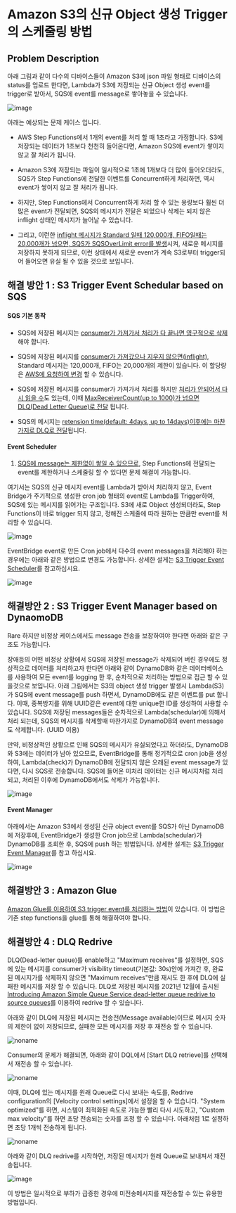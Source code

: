 # Amazon S3의 신규 Object 생성 Trigger의 스케줄링 방법 

## Problem Description 

아래 그림과 같이 다수의 디바이스들이 Amazon S3에 json 파일 형태로 디바이스의 status를 업로드 한다면, Lambda가 S3에 저장되는 신규 Object 생성 event를 trigger로 받아서, SQS에 event를 message로 쌓아놓을 수 있습니다.  

![image](https://user-images.githubusercontent.com/52392004/165836642-69ccb24b-b51c-479b-9a8e-f6d7d018179f.png)

아래는 예상되는 문제 케이스 입니다. 

- AWS Step Functions에서 1개의 event를 처리 할 때 1초라고 가정합니다. S3에 저장되는 데이터가 1초보다 천천히 들어온다면, Amazon SQS에 event가 쌓이지 않고 잘 처리가 됩니다.

- Amazon S3에 저장되는 파일이 일시적으로 1초에 1개보다 더 많이 들어오더라도, SQS가 Step Functions에 전달한 이벤트를 Concurrent하게 처리하면, 역시 event가 쌓이지 않고 잘 처리가 됩니다.

- 하지만, Step Functions에서 Concurrent하게 처리 할 수 있는 용량보다 훨씬 더 많은 event가 전달되면, SQS의 메시지가 전달은 되었으나 삭제는 되지 않은 inflight 상태인 메시지가 늘어날 수 있습니다. 
 
 - 그리고, 이런한 [inflight 메시지가 Standard 일때 120,000개, FIFO일때는 20,000개가 넘으면, SQS가 SQSOverLimit error를 발생](https://docs.aws.amazon.com/AWSSimpleQueueService/latest/SQSDeveloperGuide/quotas-queues.html)시켜, 새로운 메시지를 저장하지 못하게 되므로, 이런 상태에서 새로운 event가 계속 S3로부터 trigger되어 들어오면 유실 될 수 있을 것으로 보입니다. 
 
## 해결 방안 1 : S3 Trigger Event Schedular based on SQS

#### SQS 기본 동작 

- SQS에 저장된 메시지는 [consumer가 가져가서 처리가 다 끝나면 영구적으로 삭제](https://bitesizedserverless.com/bite/the-9-ways-an-sqs-message-can-be-deleted/#1-successful-processing)해야 합니다. 

- SQS에 저장된 메시지를 [consumer가 가져갔으나 지우지 않으면(inflight)](https://www.bluematador.com/docs/troubleshooting/aws-sqs-limits), Standard 메시지는 120,000개, FIFO는 20,000개의 제한이 있습니다. 이 할당량은 [AWS에 요청하여 변경](https://us-east-1.console.aws.amazon.com/support/home?region=us-east-1#/case/create?issueType=service-limit-increase&limitType=service-code-sqs) 할 수 있습니다.

- SQS에 저장된 메시지를 consumer가 가져가서 처리를 하지만 [처리가 안되어서 다시 읽을 수](https://bitesizedserverless.com/bite/the-9-ways-an-sqs-message-can-be-deleted/#3-maximum-receive-count-set-too-low)도 있는데, 이때 [MaxReceiverCount(up to 1000)가 넘으면 DLQ(Dead Letter Queue)로 전달](https://github.com/kyopark2014/technical-summary/blob/main/sqs.md) 됩니다. 

- SQS의 메시지는 [retension time(default: 4days, up to 14days)이후에는 마찬가지로 DLQ로 전달](https://bitesizedserverless.com/bite/the-9-ways-an-sqs-message-can-be-deleted/#4-message-retention-period-exceeded)됩니다.

#### Event Scheduler

1) [SQS에 message는 제한없이 쌓일 수 있으므로](https://aws.amazon.com/ko/sqs/faqs/), Step Functions에 전달되는 event를 제한하거나 스케줄링 할 수 있다면 문제 해결이 가능합니다.

여기서는 SQS의 신규 메시지 event를 Lambda가 받아서 처리하지 않고, Event Bridge가 주기적으로 생성한 cron job 형태의 event로 Lambda를 Trigger하여, SQS에 있는 메시지를 읽어가는 구조입니다. S3에 새로 Object 생성되더라도, Step Functions이 바로 trigger 되지 않고, 정해진 스케줄에 따라 원하는 만큼만 event를 처리할 수 있습니다. 

![image](https://user-images.githubusercontent.com/52392004/165837257-69cc32c7-22b8-4846-9445-62e0f93a6678.png)

EventBridge event로 만든 Cron job에서 다수의 event messages을 처리해야 하는 경우에는 아래와 같은 방법으로 변경도 가능합니다. 상세한 설게는 [S3 Trigger Event Scheduler](https://github.com/kyopark2014/case-study-s3-trigger-event/tree/main/s3-trigger-scheduler)를 참고하십시요. 

![image](https://user-images.githubusercontent.com/52392004/165844568-929eb7f1-8147-4b05-85f6-3ae161afda7d.png)




## 해결방안 2 : S3 Trigger Event Manager based on DynaomoDB

Rare 하지만 비정상 케이스에서도 message 전송을 보장하여야 한다면 아래와 같은 구조도 가능합니다. 

장애등의 어떤 비정상 상황에서 SQS에 저장된 message가 삭제되어 버린 경우에도 정상적으로 데이터를 처리하고자 한다면 아래와 같이 DynamoDB와 같은 데이터베이스를 사용하여 모든 event를 logging 한 후, 순차적으로 처리하는 방법으로 접근 할 수 있을것으로 보입니다. 아래 그림에서는 S3의 object 생성 trigger 발생시 Lambda(S3)가 SQS에 event message를 push 하면서, DynamoDB에도 같은 이벤트를 put 합니다. 이때, 중복방지를 위해 UUID같은 event에 대한 unique한 ID를 생성하여 사용할 수 있습니다. SQS에 저장된 messages들은 순차적으로 Lambda(schedular)에 의해서 처리 되는데, SQS의 메시지를 삭제할때 마찬가지로 DynamoDB의 event message도 삭제합니다. (UUID 이용) 

만약, 비정상적인 상황으로 인해 SQS의 메시지가 유실되었다고 하더라도, DynamoDB와 S3에는 데이터가 남아 있으므로, EventBridge를 통해 정기적으로 cron job을 생성하여, Lambda(check)가 DynamoDB에 전달되지 않은 오래된 event message가 있다면, 다시 SQS로 전송합니다. SQS에 들어온 미처리 데이터는 신규 메시지처럼 처리되고, 처리된 이후에 DynamoDB에서도 삭제가 가능합니다. 

![image](https://user-images.githubusercontent.com/52392004/165841203-bd871114-c554-4b6a-ab46-c8f43b081a5c.png)



#### Event Manager 

아래에서는 Amazon S3에서 생성된 신규 object event를 SQS가 아닌 DynamoDB에 저장후에, EventBridge가 생성한 Cron job으로 Lambda(schedular)가 DynamoDB를 조회한 후, SQS에 push 하는 방법입니다. 상세한 설계는 [S3 Trigger Event Manager](https://github.com/kyopark2014/case-study-s3-trigger-event/tree/main/s3-trigger-manager)를 참고 하십시요.

![image](https://user-images.githubusercontent.com/52392004/166154215-3d23a906-f1df-4df6-893c-4aa0a8f0b75f.png)

## 해결방안 3 : Amazon Glue 

[Amazon Glue를 이용하여 S3 trigger event를 처리하는 방법](https://catalog.us-east-1.prod.workshops.aws/workshops/ee59d21b-4cb8-4b3d-a629-24537cf37bb5/en-US/lab1/event-notification-crawler)이 있습니다. 이 방법은 기존 step functions을 glue를 통해 해결하여야 합니다. 

## 해결방안 4 : DLQ Redrive

DLQ(Dead-letter queue)를 enable하고 "Maximum receives"를 설정하면, SQS에 있는 메시지를 consumer가 visibility timeout(기본값: 30s)안에 가져간 후, 완료된 메시지가를 삭제하지 않으면 "Maximum receives"만큼 재시도 한 후에 DLQ에 실패한 메시지를 저장 할 수 있습니다. DLQ로 저장된 메시지를 2021년 12월에 출시된 [Introducing Amazon Simple Queue Service dead-letter queue redrive to source queues](https://aws.amazon.com/ko/blogs/compute/introducing-amazon-simple-queue-service-dead-letter-queue-redrive-to-source-queues/)를 이용하여 redrive 할 수 있습니다. 

아래와 같이 DLQ에 저장된 메시지는 전송전(Message available)이므로 메시지 숫자의 제한이 없이 저장되므로, 실패한 모든 메시지를 저장 후 재전송 할 수 있습니다.

![noname](https://user-images.githubusercontent.com/52392004/169417091-c15a0ef9-12a8-4299-b7d9-3fb22602ba02.png)

Consumer의 문제가 해결되면, 아래와 같이 DQL에서 [Start DLQ retrieve]를 선택해서 재전송 할 수 있습니다.

![noname](https://user-images.githubusercontent.com/52392004/169413707-0ede9e14-db6f-4da1-9f2e-b4c713ea2006.png)


이때, DLQ에 있는 메시지를 원래 Queue로 다시 보내는 속도를, Redrive configuration의 [Velocity control settings]에서 설정을 할 수 있습니다. "System optimized"를 하면, 시스템이 최적화된 속도로 가능한 빨리 다시 시도하고, "Custom max velocity"를 하면 초당 전송되는 숫자를 조정 할 수 있습니다. 아래처럼 1로 설정하면 초당 1개씩 전송하게 됩니다. 

![noname](https://user-images.githubusercontent.com/52392004/169414321-e09046fb-b182-469e-8190-59875a63312e.png)

아래와 같이 DLQ redrive를 시작하면, 저장된 메시지가 원래 Queue로 보내져서 재전송됩니다. 

![image](https://user-images.githubusercontent.com/52392004/169414569-f8d3e1c4-7317-43fc-8cf6-5e2777c2bbcd.png)

이 방법은 일시적으로 부하가 급증한 경우에 미전송메시지를 재전송할 수 있는 유용한 방법입니다. 
